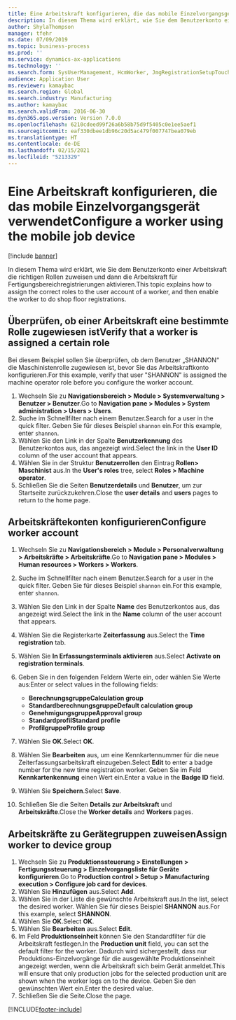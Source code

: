 ```yaml
---
title: Eine Arbeitskraft konfigurieren, die das mobile Einzelvorgangsgerät verwendet
description: In diesem Thema wird erklärt, wie Sie dem Benutzerkonto einer Arbeitskraft die richtigen Rollen zuweisen und dann die Arbeitskraft für Fertigungsbereichregistrierungen aktivieren.
author: ShylaThompson
manager: tfehr
ms.date: 07/09/2019
ms.topic: business-process
ms.prod: ''
ms.service: dynamics-ax-applications
ms.technology: ''
ms.search.form: SysUserManagement, HcmWorker, JmgRegistrationSetupTouch, JmgRegistrationSetupAssignUsers
audience: Application User
ms.reviewer: kamaybac
ms.search.region: Global
ms.search.industry: Manufacturing
ms.author: kamaybac
ms.search.validFrom: 2016-06-30
ms.dyn365.ops.version: Version 7.0.0
ms.openlocfilehash: 6210cdeed99f26a6b58b75d9f5405c0e1ee5aef1
ms.sourcegitcommit: eaf330dbee1db96c20d5ac479f007747bea079eb
ms.translationtype: HT
ms.contentlocale: de-DE
ms.lasthandoff: 02/15/2021
ms.locfileid: "5213329"
---
```

# <a name="configure-a-worker-using-the-mobile-job-device"></a><span data-ttu-id="e3c23-103">Eine Arbeitskraft konfigurieren, die das mobile Einzelvorgangsgerät verwendet</span><span class="sxs-lookup"><span data-stu-id="e3c23-103">Configure a worker using the mobile job device</span></span>

[!include [banner](../../includes/banner.md)]

<span data-ttu-id="e3c23-104">In diesem Thema wird erklärt, wie Sie dem Benutzerkonto einer Arbeitskraft die richtigen Rollen zuweisen und dann die Arbeitskraft für Fertigungsbereichregistrierungen aktivieren.</span><span class="sxs-lookup"><span data-stu-id="e3c23-104">This topic explains how to assign the correct roles to the user account of a worker, and then enable the worker to do shop floor registrations.</span></span>

## <a name="verify-that-a-worker-is-assigned-a-certain-role"></a><span data-ttu-id="e3c23-105">Überprüfen, ob einer Arbeitskraft eine bestimmte Rolle zugewiesen ist</span><span class="sxs-lookup"><span data-stu-id="e3c23-105">Verify that a worker is assigned a certain role</span></span>

<span data-ttu-id="e3c23-106">Bei diesem Beispiel sollen Sie überprüfen, ob dem Benutzer „SHANNON“ die Maschinistenrolle zugewiesen ist, bevor Sie das Arbeitskraftkonto konfigurieren.</span><span class="sxs-lookup"><span data-stu-id="e3c23-106">For this example, verify that user "SHANNON" is assigned the machine operator role before you configure the worker account.</span></span>

1. <span data-ttu-id="e3c23-107">Wechseln Sie zu **Navigationsbereich > Module > Systemverwaltung > Benutzer > Benutzer**.</span><span class="sxs-lookup"><span data-stu-id="e3c23-107">Go to **Navigation pane > Modules > System administration > Users > Users**.</span></span>
2. <span data-ttu-id="e3c23-108">Suche im Schnellfilter nach einem Benutzer.</span><span class="sxs-lookup"><span data-stu-id="e3c23-108">Search for a user in the quick filter.</span></span> <span data-ttu-id="e3c23-109">Geben Sie für dieses Beispiel `shannon` ein.</span><span class="sxs-lookup"><span data-stu-id="e3c23-109">For this example, enter `shannon`.</span></span>
3. <span data-ttu-id="e3c23-110">Wählen Sie den Link in der Spalte **Benutzerkennung** des Benutzerkontos aus, das angezeigt wird.</span><span class="sxs-lookup"><span data-stu-id="e3c23-110">Select the link in the **User ID** column of the user account that appears.</span></span>
4. <span data-ttu-id="e3c23-111">Wählen Sie in der Struktur **Benutzerrollen** den Eintrag **Rollen> Maschinist** aus.</span><span class="sxs-lookup"><span data-stu-id="e3c23-111">In the **User's roles** tree, select **Roles > Machine operator**.</span></span>
5. <span data-ttu-id="e3c23-112">Schließen Sie die Seiten **Benutzerdetails** und **Benutzer**, um zur Startseite zurückzukehren.</span><span class="sxs-lookup"><span data-stu-id="e3c23-112">Close the **user details** and **users** pages to return to the home page.</span></span>

## <a name="configure-worker-account"></a><span data-ttu-id="e3c23-113">Arbeitskräftekonten konfigurieren</span><span class="sxs-lookup"><span data-stu-id="e3c23-113">Configure worker account</span></span>
1. <span data-ttu-id="e3c23-114">Wechseln Sie zu **Navigationsbereich > Module > Personalverwaltung > Arbeitskräfte > Arbeitskräfte**.</span><span class="sxs-lookup"><span data-stu-id="e3c23-114">Go to **Navigation pane > Modules > Human resources > Workers > Workers**.</span></span>
2. <span data-ttu-id="e3c23-115">Suche im Schnellfilter nach einem Benutzer.</span><span class="sxs-lookup"><span data-stu-id="e3c23-115">Search for a user in the quick filter.</span></span> <span data-ttu-id="e3c23-116">Geben Sie für dieses Beispiel `shannon` ein.</span><span class="sxs-lookup"><span data-stu-id="e3c23-116">For this example, enter `shannon`.</span></span>
3. <span data-ttu-id="e3c23-117">Wählen Sie den Link in der Spalte **Name** des Benutzerkontos aus, das angezeigt wird.</span><span class="sxs-lookup"><span data-stu-id="e3c23-117">Select the link in the **Name** column of the user account that appears.</span></span>
4. <span data-ttu-id="e3c23-118">Wählen Sie die Registerkarte **Zeiterfassung** aus.</span><span class="sxs-lookup"><span data-stu-id="e3c23-118">Select the **Time registration** tab.</span></span>
5. <span data-ttu-id="e3c23-119">Wählen Sie **In Erfassungsterminals aktivieren** aus.</span><span class="sxs-lookup"><span data-stu-id="e3c23-119">Select **Activate on registration terminals**.</span></span>
6. <span data-ttu-id="e3c23-120">Geben Sie in den folgenden Feldern Werte ein, oder wählen Sie Werte aus:</span><span class="sxs-lookup"><span data-stu-id="e3c23-120">Enter or select values in the following fields:</span></span>  

    - <span data-ttu-id="e3c23-121">**Berechnungsgruppe**</span><span class="sxs-lookup"><span data-stu-id="e3c23-121">**Calculation group**</span></span>  
    - <span data-ttu-id="e3c23-122">**Standardberechnungsgruppe**</span><span class="sxs-lookup"><span data-stu-id="e3c23-122">**Default calculation group**</span></span>  
    - <span data-ttu-id="e3c23-123">**Genehmigungsgruppe**</span><span class="sxs-lookup"><span data-stu-id="e3c23-123">**Approval group**</span></span>  
    - <span data-ttu-id="e3c23-124">**Standardprofil**</span><span class="sxs-lookup"><span data-stu-id="e3c23-124">**Standard profile**</span></span>  
    - <span data-ttu-id="e3c23-125">**Profilgruppe**</span><span class="sxs-lookup"><span data-stu-id="e3c23-125">**Profile group**</span></span>  

7. <span data-ttu-id="e3c23-126">Wählen Sie **OK**.</span><span class="sxs-lookup"><span data-stu-id="e3c23-126">Select **OK**.</span></span>
8. <span data-ttu-id="e3c23-127">Wählen Sie **Bearbeiten** aus, um eine Kennkartennummer für die neue Zeiterfassungsarbeitskraft einzugeben.</span><span class="sxs-lookup"><span data-stu-id="e3c23-127">Select **Edit** to enter a badge number for the new time registration worker.</span></span> <span data-ttu-id="e3c23-128">Geben Sie im Feld **Kennkartenkennung** einen Wert ein.</span><span class="sxs-lookup"><span data-stu-id="e3c23-128">Enter a value in the **Badge ID** field.</span></span>
9. <span data-ttu-id="e3c23-129">Wählen Sie **Speichern**.</span><span class="sxs-lookup"><span data-stu-id="e3c23-129">Select **Save**.</span></span>
10. <span data-ttu-id="e3c23-130">Schließen Sie die Seiten **Details zur Arbeitskraft** und **Arbeitskräfte**.</span><span class="sxs-lookup"><span data-stu-id="e3c23-130">Close the **Worker details** and **Workers** pages.</span></span>

## <a name="assign-worker-to-device-group"></a><span data-ttu-id="e3c23-131">Arbeitskräfte zu Gerätegruppen zuweisen</span><span class="sxs-lookup"><span data-stu-id="e3c23-131">Assign worker to device group</span></span>
1. <span data-ttu-id="e3c23-132">Wechseln Sie zu **Produktionssteuerung > Einstellungen > Fertigungssteuerung > Einzelvorgangsliste für Geräte konfigurieren**.</span><span class="sxs-lookup"><span data-stu-id="e3c23-132">Go to **Production control > Setup > Manufacturing execution > Configure job card for devices**.</span></span>
2. <span data-ttu-id="e3c23-133">Wählen Sie **Hinzufügen** aus.</span><span class="sxs-lookup"><span data-stu-id="e3c23-133">Select **Add**.</span></span>
3. <span data-ttu-id="e3c23-134">Wählen Sie in der Liste die gewünschte Arbeitskraft aus.</span><span class="sxs-lookup"><span data-stu-id="e3c23-134">In the list, select the desired worker.</span></span> <span data-ttu-id="e3c23-135">Wählen Sie für dieses Beispiel **SHANNON** aus.</span><span class="sxs-lookup"><span data-stu-id="e3c23-135">For this example, select **SHANNON**.</span></span>
4. <span data-ttu-id="e3c23-136">Wählen Sie **OK**.</span><span class="sxs-lookup"><span data-stu-id="e3c23-136">Select **OK**.</span></span>
5. <span data-ttu-id="e3c23-137">Wählen Sie **Bearbeiten** aus.</span><span class="sxs-lookup"><span data-stu-id="e3c23-137">Select **Edit**.</span></span>
6. <span data-ttu-id="e3c23-138">Im Feld **Produktionseinheit** können Sie den Standardfilter für die Arbeitskraft festlegen.</span><span class="sxs-lookup"><span data-stu-id="e3c23-138">In the **Production unit** field, you can set the default filter for the worker.</span></span> <span data-ttu-id="e3c23-139">Dadurch wird sichergestellt, dass nur Produktions-Einzelvorgänge für die ausgewählte Produktionseinheit angezeigt werden, wenn die Arbeitskraft sich beim Gerät anmeldet.</span><span class="sxs-lookup"><span data-stu-id="e3c23-139">This will ensure that only production jobs for the selected production unit are shown when the worker logs on to the device.</span></span> <span data-ttu-id="e3c23-140">Geben Sie den gewünschten Wert ein.</span><span class="sxs-lookup"><span data-stu-id="e3c23-140">Enter the desired value.</span></span>
7. <span data-ttu-id="e3c23-141">Schließen Sie die Seite.</span><span class="sxs-lookup"><span data-stu-id="e3c23-141">Close the page.</span></span>



[!INCLUDE[footer-include](../../../includes/footer-banner.md)]